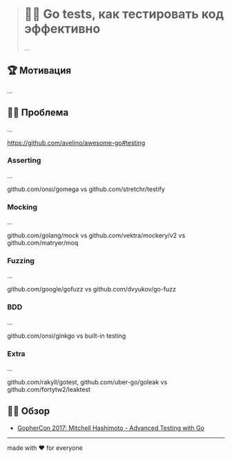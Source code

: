 > # 👨‍🏫 Go tests, как тестировать код эффективно
>
> ...

## 🏆 Мотивация

...

## 🤦‍♂️ Проблема

...

https://github.com/avelino/awesome-go#testing

### Asserting

...

github.com/onsi/gomega vs github.com/stretchr/testify

### Mocking

...

github.com/golang/mock vs github.com/vektra/mockery/v2 vs github.com/matryer/moq

### Fuzzing

...

github.com/google/gofuzz vs github.com/dvyukov/go-fuzz

### BDD

...

github.com/onsi/ginkgo vs built-in testing

### Extra

...

github.com/rakyll/gotest, github.com/uber-go/goleak vs github.com/fortytw2/leaktest

## 🕵️‍♂️ Обзор

- [GopherCon 2017: Mitchell Hashimoto - Advanced Testing with Go](https://youtu.be/8hQG7QlcLBk)

---

made with ❤️ for everyone
